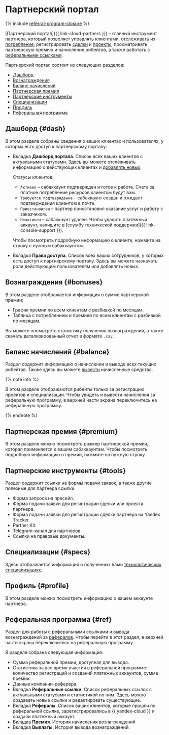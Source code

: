 # Партнерский портал


{% include [referral-program-closure](../_includes/partner/referral-program-closure.md) %}


[Партнерский портал]({{ link-cloud-partners }}) – главный инструмент партнера, который позволяет управлять клиентами, [отслеживать их потребление](./operations/get-client-stat.md), регистрировать [сделки](./program/var-tools.md#deal-reg) и [проекты](./program/var-tools.md#project-reg), просматривать партнерскую премию и начисление рибейтов, а также работать с [реферальными ссылками](./program/referral.md).


Партнерский портал состоит из следующих разделов:

* [Дашборд](#dash)
* [Вознаграждения](#bonuses)
* [Баланс начислений](#balance)
* [Партнерская премия](#premium)
* [Партнерские инструменты](#tools)
* [Специализации](#specs)
* [Профиль](#profile)
* [Реферальная программа](#ref)

## Дашборд {#dash}

В этом разделе собраны сведения о ваших клиентах и пользователях, у которых есть доступ к партнерскому порталу:

* Вкладка **Дашборд портала**. Список всех ваших клиентов с актуальными статусами. Здесь вы можете отслеживать информацию о действующих клиентах и [добавлять новых](./program/var-pin-client.md).

  Статусы клиентов:

  * `Активен` – сабаккаунт подтвержден и готов к работе. Счета за платное потребление ресурсов клиентом будут вам.
  * `Требуется подтверждение` – сабаккаунт создан и ожидает подтверждения клиентом в почте.
  * `Приостановлен` – партнер приостановил оказание услуг и работу с заказчиком.
  * `Неактивен` – сабаккаунт удален. Чтобы удалить платежный аккаунт, напишите в [службу технической поддержки]({{ link-console-support }}).

  Чтобы посмотреть подробную информацию о клиенте, нажмите на строку с нужным сабаккаунтом.

* Вкладка **Права доступа**. Список всех ваших сотрудников, у которых есть доступ к партнерскому порталу. Здесь вы можете назначать роли действующим пользователям или добавлять новых.

## Вознаграждения {#bonuses}

В этом разделе отображается информация о сумме партнерской премии:

* График премии по всем клиентам с разбивкой по месяцам.
* Таблица с потреблением и премией по всем клиентам с разбивкой по месяцам.

Вы можете посмотреть статистику получения вознаграждений, а также скачать детализированный отчет в формате `.csv`.


## Баланс начислений {#balance}

Раздел содержит информацию о начислении и выводе всех текущих рибейтов. Также здесь вы можете [вывести](./program/var.md#bonus) начисленные средства.

{% note info %}

В этом разделе отображаются рибейты только за регистрацию проектов и специализации. Чтобы увидеть и вывести начисления за реферальную программу, в верхней части экрана переключитесь на реферальную программу.

{% endnote %}


## Партнерская премия {#premium}

В этом разделе можно посмотреть размер партнерской премии, которая применяется к вашим сабаккаунтам. Чтобы посмотреть подробную информацию о премии, нажмите на нужную строку.

## Партнерские инструменты {#tools}

Раздел содержит ссылки на формы подачи заявок, а также другие полезные для партнера ссылки:

* Форма запроса на пресейл.
* Форма подачи заявки для регистрации сделки или проекта партнера.
* Форма подачи заявки для регистрации сделки партнера на Yandex Tracker.
* Partner Kit.
* Telegram-канал для партнеров.
* Ссылки на правовые документы.


## Специализации {#specs}

Здесь отображается информация о полученных вами [технологических специализациях](./specializations/index.md).


## Профиль {#profile}

В этом разделе можно посмотреть информацию о вашем аккаунте партнера.


## Реферальная программа {#ref}

Раздел для работы с реферальными ссылками и вывода вознаграждений за [рефералов](./terms.md#referral-client). Чтобы перейти в этот раздел, в верхней части экрана переключитесь на реферальную программу.

В разделе собрана следующая информация:

* Сумма реферальной премии, доступная для вывода.
* Статистика за все время участия в реферальной программе: количество регистраций и созданий платежных аккаунтов, сумма премии.
* Данные компании-реферера.
* Вкладка **Реферальные ссылки**. Список реферальных ссылок с актуальными статусами и статистикой по ним. Здесь можно создавать новые ссылки и редактировать существующие.
* Вкладка **Рефералы**. Список ваших клиентов, которые прошли по реферальной ссылке, зарегистрировались в {{ yandex-cloud }} и создали платежный аккаунт.
* Вкладка **Премия**. История начисления вознаграждений
* Вкладка **Выплаты**. История вывода вознаграждений.
